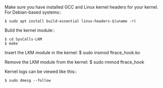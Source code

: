 Make sure you have installed GCC and Linux kernel headers for your kernel.
For Debian-based systems::

    $ sudo apt install build-essential linux-headers-$(uname -r)


Build the kernel module::

    $ cd SysCalls-LKM
    $ make

Insert the LKM module in the kernel:
    $ sudo insmod ftrace_hook.ko

Remove the LKM module from the kernel:
    $ sudo rmmod ftrace_hook

Kernel logs can be viewed like this::

    $ sudo dmesg --follow
